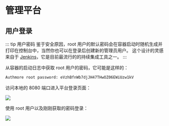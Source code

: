 # 管理平台

## 用户登录

::: tip 用户密码
鉴于安全原因，root 用户的默认密码会在容器启动时随机生成并打印在控制台中，当然你也可以在登录后创建新的管理员用户。
这个设计的灵感来自于 [Jenkins](https://jenkins.io/)，它是目前最流行的的持续集成工具之一。
:::

从容器的启动日志中获取 root 用户的密码，它可能是这样的：

```bash
Authmore root password: eVzhBfnWb7djJH47THwOZ06EWiUzw1kV
```

访问本地的 8080 端口进入平台登录页面：

![](/signin.png)

使用 root 用户以及刚刚获取的密码登录：

![](/home.png)